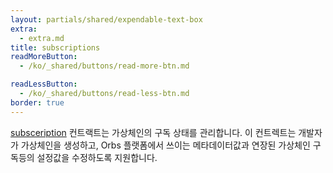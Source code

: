 ```yaml
---
layout: partials/shared/expendable-text-box
extra:
  - extra.md
title: subscriptions
readMoreButton:
  - /ko/_shared/buttons/read-more-btn.md

readLessButton:
  - /ko/_shared/buttons/read-less-btn.md
border: true
---
```


[subsceription](https://etherscan.io/0xD11EFC10cf3A54B12e3F04143070BE3865E7Bb8E) 컨트랙트는 가상체인의 구독 상태를 관리합니다. 이 컨트렉트는 개발자가 가상체인을 생성하고, Orbs 플랫폼에서 쓰이는 메타데이터값과 연장된 가상체인 구독등의 설정값을 수정하도록 지원합니다.
